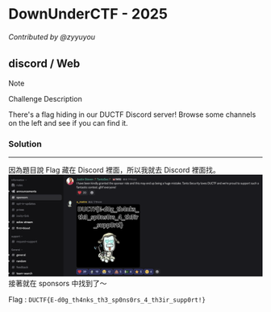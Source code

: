 # DownUnderCTF - 2025
###### Contributed by @zyyuyou

## discord / Web

> [!NOTE]
> 
> Challenge Description
> 
> There's a flag hiding in our DUCTF Discord server! Browse some channels on the left and see if you can find it.

### Solution
---
因為題目說 Flag 藏在 Discord 裡面，所以我就去 Discord 裡面找。
![](image/discord1.png)
接著就在 sponsors 中找到了～

Flag : `DUCTF{E-d0g_th4nks_th3_sp0ns0rs_4_th3ir_supp0rt!}`  

